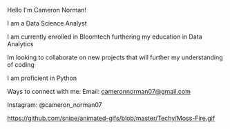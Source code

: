 Hello I'm Cameron Norman!

I am a Data Science Analyst

I am currently enrolled in Bloomtech furthering my education in Data Analytics

Im looking to collaborate on new projects that will further my understanding of coding

I am proficient in Python

Ways to connect with me:
Email:
cameronnorman07@gmail.com

Instagram:
@cameron_norman07

https://github.com/snipe/animated-gifs/blob/master/Techy/Moss-Fire.gif
